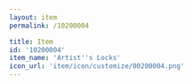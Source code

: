 ```yaml
---
layout: item
permalink: /10200004

title: Item
id: '10200004'
item_name: 'Artist''s Locks'
icon_url: 'item/icon/customize/00200004.png'
---
```


